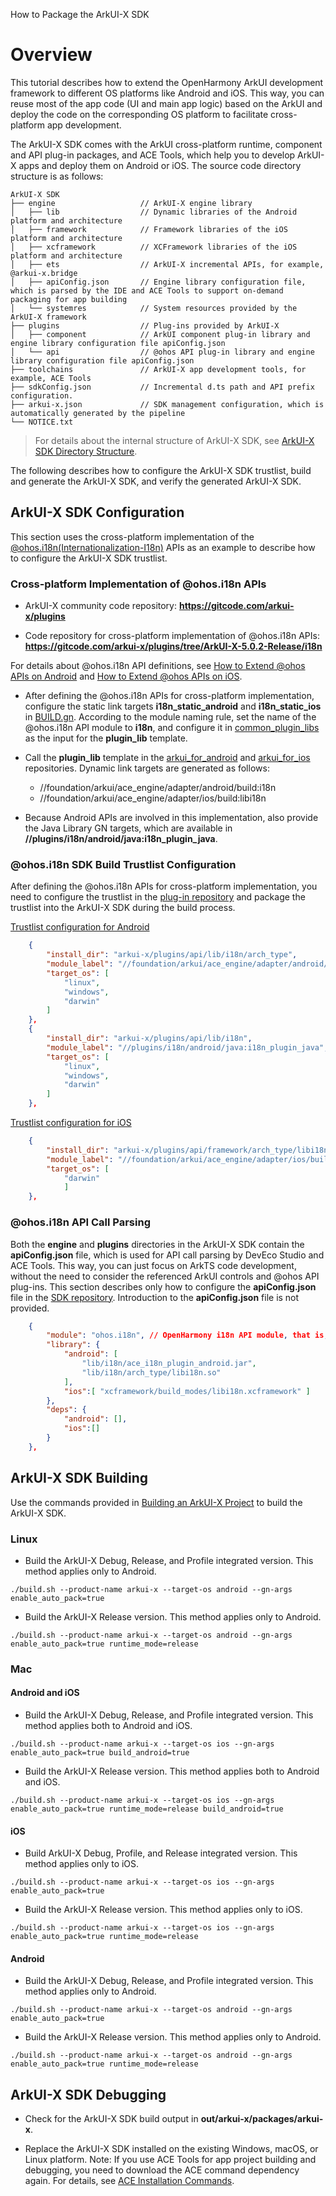 How to Package the ArkUI-X SDK

# Overview

This tutorial describes how to extend the OpenHarmony ArkUI development framework to different OS platforms like Android and iOS. This way, you can reuse most of the app code (UI and main app logic) based on the ArkUI and deploy the code on the corresponding OS platform to facilitate cross-platform app development.

The ArkUI-X SDK comes with the ArkUI cross-platform runtime, component and API plug-in packages, and ACE Tools, which help you to develop ArkUI-X apps and deploy them on Android or iOS. The source code directory structure is as follows:

```
ArkUI-X SDK
├── engine                   // ArkUI-X engine library
│   ├── lib                  // Dynamic libraries of the Android platform and architecture
│   ├── framework            // Framework libraries of the iOS platform and architecture
│   ├── xcframework          // XCFramework libraries of the iOS platform and architecture
│   ├── ets                  // ArkUI-X incremental APIs, for example, @arkui-x.bridge
│   ├── apiConfig.json       // Engine library configuration file, which is parsed by the IDE and ACE Tools to support on-demand packaging for app building
│   └── systemres            // System resources provided by the ArkUI-X framework
├── plugins                  // Plug-ins provided by ArkUI-X
│   ├── component            // ArkUI component plug-in library and engine library configuration file apiConfig.json
│   └── api                  // @ohos API plug-in library and engine library configuration file apiConfig.json
├── toolchains               // ArkUI-X app development tools, for example, ACE Tools
├── sdkConfig.json           // Incremental d.ts path and API prefix configuration.
├── arkui-x.json             // SDK management configuration, which is automatically generated by the pipeline
└── NOTICE.txt
```

>For details about the internal structure of ArkUI-X SDK, see [ArkUI-X SDK Directory Structure](../../application-dev/quick-start/sdk-structure-guide.md).

The following describes how to configure the ArkUI-X SDK trustlist, build and generate the ArkUI-X SDK, and verify the generated ArkUI-X SDK.

## ArkUI-X SDK Configuration

This section uses the cross-platform implementation of the [@ohos.i18n(Internationalization-I18n)](https://gitcode.com/openharmony/docs/blob/master/en/application-dev/reference/apis-localization-kit/js-apis-i18n.md) APIs as an example to describe how to configure the ArkUI-X SDK trustlist.

### Cross-platform Implementation of @ohos.i18n APIs

- ArkUI-X community code repository: **https://gitcode.com/arkui-x/plugins**

- Code repository for cross-platform implementation of @ohos.i18n APIs: **https://gitcode.com/arkui-x/plugins/tree/ArkUI-X-5.0.2-Release/i18n**

For details about @ohos.i18n API definitions, see [How to Extend @ohos APIs on Android](how-to-achieve-arkts-interface-on-android.md) and [How to Extend @ohos APIs on iOS](how-to-achieve-arkts-interface-on-ios.md).

- After defining the @ohos.i18n APIs for cross-platform implementation, configure the static link targets **i18n_static_android** and **i18n_static_ios** in [BUILD.gn](https://gitcode.com/arkui-x/plugins/blob/ArkUI-X-5.0.2-Release/i18n/BUILD.gn). According to the module naming rule, set the name of the @ohos.i18n API module to **i18n**, and configure it in [common_plugin_libs](https://gitcode.com/arkui-x/plugins/blob/ArkUI-X-5.0.2-Release/plugin_lib.gni) as the input for the **plugin_lib** template. 

- Call the **plugin_lib** template in the [arkui_for_android](https://gitcode.com/arkui-x/arkui_for_android/blob/ArkUI-X-5.0.2-Release/build/BUILD.gn) and [arkui_for_ios](https://gitcode.com/arkui-x/arkui_for_ios/blob/ArkUI-X-5.0.2-Release/build/BUILD.gn) repositories. Dynamic link targets are generated as follows:
  - //foundation/arkui/ace_engine/adapter/android/build:i18n
  - //foundation/arkui/ace_engine/adapter/ios/build:libi18n

- Because Android APIs are involved in this implementation, also provide the Java Library GN targets, which are available in **//plugins/i18n/android/java:i18n_plugin_java**.

### @ohos.i18n SDK Build Trustlist Configuration

After defining the @ohos.i18n APIs for cross-platform implementation, you need to configure the trustlist in the [plug-in repository](https://gitcode.com/arkui-x/build_plugins) and package the trustlist into the ArkUI-X SDK during the build process.

[Trustlist configuration for Android](https://gitcode.com/arkui-x/build_plugins/blob/ArkUI-X-5.0.2-Release/sdk/arkui_cross_sdk_description_std.json)

```json
    {
        "install_dir": "arkui-x/plugins/api/lib/i18n/arch_type",                     // ArkUI-X SDK directory for data output
        "module_label": "//foundation/arkui/ace_engine/adapter/android/build:i18n",  // SO dynamic libraries that need to be packaged into the ArkUI-X SDK
        "target_os": [
            "linux",
            "windows",
            "darwin"
        ]
    },
    {
        "install_dir": "arkui-x/plugins/api/lib/i18n",                               // ArkUI-X SDK directory for data output
        "module_label": "//plugins/i18n/android/java:i18n_plugin_java",              // Jar packages that need to be packaged into the ArkUI-X SDK
        "target_os": [
            "linux",
            "windows",
            "darwin"
        ]
    },
```

[Trustlist configuration for iOS](https://gitcode.com/arkui-x/build_plugins/blob/ArkUI-X-5.0.2-Release/sdk/arkui_cross_sdk_description_std.json)

```json
    {
        "install_dir": "arkui-x/plugins/api/framework/arch_type/libi18n.framework",   // ArkUI-X SDK directory for data output
        "module_label": "//foundation/arkui/ace_engine/adapter/ios/build:libi18n", // Framework dynamic libraries that need to be packaged into the ArkUI-X SDK
        "target_os": [
            "darwin"
            ]
    },
```

### @ohos.i18n API Call Parsing

Both the **engine** and **plugins** directories in the ArkUI-X SDK contain the **apiConfig.json** file, which is used for API call parsing by DevEco Studio and ACE Tools. This way, you can just focus on ArkTS code development, without the need to consider the referenced ArkUI controls and @ohos API plug-ins. This section describes only how to configure the **apiConfig.json** file in the [SDK repository](https://gitcode.com/arkui-x/interface_sdk). Introduction to the **apiConfig.json** file is not provided.

```json
    {
        "module": "ohos.i18n", // OpenHarmony i18n API module, that is, @ohos.i18n
        "library": {
            "android": [                                                 // Libraries that need to be packaged into the Android app package during i18n app development on Android
                "lib/i18n/ace_i18n_plugin_android.jar",
                "lib/i18n/arch_type/libi18n.so"
            ],
            "ios":[ "xcframework/build_modes/libi18n.xcframework" ]      // Libraries that need to be packaged into the iOS app package during i18n app development on iOS
        },
        "deps": {
            "android": [],                                               // Dependent libraries that need to be packaged into the Android app package during i18n app development on Android
            "ios":[]                                                     // Dependent libraries that need to be packaged into the iOS app package during i18n app development on iOS
        }
    },
```

## ArkUI-X SDK Building

Use the commands provided in [Building an ArkUI-X Project](../quick-start/start-with-build.md) to build the ArkUI-X SDK.

### Linux

- Build the ArkUI-X Debug, Release, and Profile integrated version. This method applies only to Android.
```
./build.sh --product-name arkui-x --target-os android --gn-args enable_auto_pack=true
```

- Build the ArkUI-X Release version. This method applies only to Android.
```
./build.sh --product-name arkui-x --target-os android --gn-args enable_auto_pack=true runtime_mode=release
```

### Mac

#### Android and iOS

- Build the ArkUI-X Debug, Release, and Profile integrated version. This method applies both to Android and iOS.
```
./build.sh --product-name arkui-x --target-os ios --gn-args enable_auto_pack=true build_android=true
```

- Build the ArkUI-X Release version. This method applies both to Android and iOS.
```
./build.sh --product-name arkui-x --target-os ios --gn-args enable_auto_pack=true runtime_mode=release build_android=true
```

#### iOS

- Build ArkUI-X Debug, Profile, and Release integrated version. This method applies only to iOS.
```
./build.sh --product-name arkui-x --target-os ios --gn-args enable_auto_pack=true
```

- Build the ArkUI-X Release version. This method applies only to iOS.
```
./build.sh --product-name arkui-x --target-os ios --gn-args enable_auto_pack=true runtime_mode=release
```

#### Android

- Build the ArkUI-X Debug, Release, and Profile integrated version. This method applies only to Android.
```
./build.sh --product-name arkui-x --target-os android --gn-args enable_auto_pack=true
```

- Build the ArkUI-X Release version. This method applies only to Android.
```
./build.sh --product-name arkui-x --target-os android --gn-args enable_auto_pack=true runtime_mode=release
```

## ArkUI-X SDK Debugging

- Check for the ArkUI-X SDK build output in **out/arkui-x/packages/arkui-x**.

- Replace the ArkUI-X SDK installed on the existing Windows, macOS, or Linux platform. Note: If you use ACE Tools for app project building and debugging, you need to download the ACE command dependency again. For details, see [ACE Installation Commands](../../application-dev/quick-start/start-with-ace-tools.md).
